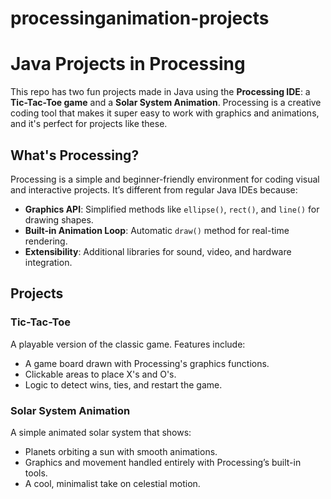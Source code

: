 # processinganimation-projects


# Java Projects in Processing

This repo has two fun projects made in Java using the **Processing IDE**: a **Tic-Tac-Toe game** and a **Solar System Animation**. Processing is a creative coding tool that makes it super easy to work with graphics and animations, and it's perfect for projects like these.

## What's Processing?


Processing is a simple and beginner-friendly environment for coding visual and interactive projects. It’s different from regular Java IDEs because:
- **Graphics API**: Simplified methods like `ellipse()`, `rect()`, and `line()` for drawing shapes.
- **Built-in Animation Loop**: Automatic `draw()` method for real-time rendering.
- **Extensibility**: Additional libraries for sound, video, and hardware integration.

## Projects

### Tic-Tac-Toe
A playable version of the classic game. Features include:
- A game board drawn with Processing's graphics functions.
- Clickable areas to place X's and O's.
- Logic to detect wins, ties, and restart the game.

### Solar System Animation
A simple animated solar system that shows:
- Planets orbiting a sun with smooth animations.
- Graphics and movement handled entirely with Processing’s built-in tools.
- A cool, minimalist take on celestial motion.
